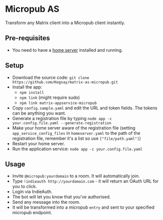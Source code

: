 # Micropub AS
Transform any Matrix client into a Micropub client instantly.

## Pre-requisites
 - You need to have a [home server](https://github.com/matrix-org/synapse) installed and running.

## Setup
 - Download the source code: `git clone https://github.com/Kegsay/matrix-as-micropub.git`
 - Install the app:
   - `npm install`
   - `npm link` (might require sudo)
   - `npm link matrix-appservice-micropub`
 - Copy `config.sample.yaml` and edit the URL and token fields. The tokens can be anything you want.
 - Generate a registration file by typing `node app -c your.config.file.yaml --generate-registration`
 - Make your home server aware of the registration file (setting `app_service_config_files` in `homeserver.yaml` to the path of the registration file, remember it's a list so use `["file/path.yaml"]`)
 - Restart your home server.
 - Run the application service: `node app -c your.config.file.yaml`

## Usage
 - Invite `@micropub:yourdomain` to a room. It will automatically join.
 - Type `!indieauth http://yourdomain.com` - it will return an OAuth URL for you to click.
 - Login via IndieAuth.
 - The bot will let you know that you've authorised.
 - Send any message into the room.
 - It will be transformed into a micropub `entry` and sent to your specified micropub endpoint.
